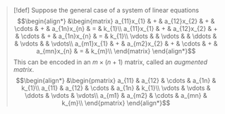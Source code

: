 >[!def]
>Suppose the general case of a system of linear equations
>$$\begin{align*}
&\begin{matrix}
a_{11}x_{1} & + & a_{12}x_{2} & + & \cdots & + & a_{1n}x_{n} & = & k_{1}\\
a_{11}x_{1} & + & a_{12}x_{2} & + & \cdots & + & a_{1n}x_{n} & = & k_{1}\\
\vdots &   & \vdots &   & \ddots &   & \vdots &   & \vdots\\
a_{m1}x_{1} & + & a_{m2}x_{2} & + & \cdots & + & a_{mn}x_{n} & = & k_{m}\\
\end{matrix}
\end{align*}$$
>This can be encoded in an $m\times (n+1)$ matrix, called an *augmented matrix*.
>$$\begin{align*}
&\begin{pmatrix}
a_{11} & a_{12} & \cdots & a_{1n} & k_{1}\\
a_{11} & a_{12} & \cdots & a_{1n} & k_{1}\\
\vdots & \vdots & \ddots & \vdots & \vdots\\
a_{m1} & a_{m2} & \cdots & a_{mn} & k_{m}\\
\end{pmatrix}
\end{align*}$$

